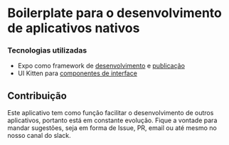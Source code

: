 # Boilerplate para o desenvolvimento de aplicativos nativos

### Tecnologias utilizadas
 - Expo como framework de [desenvolvimento](https://docs.expo.io/workflow/debugging/) e [publicação](https://docs.expo.io/distribution/introduction/)
 - UI Kitten para [componentes de interface](https://akveo.github.io/react-native-ui-kitten/docs/components/components-overview)

## Contribuição

Este aplicativo tem como função facilitar o desenvolvimento de outros aplicativos, portanto está em constante evolução.
Fique a vontade para mandar sugestões, seja em forma de Issue, PR, email ou até mesmo no nosso canal do slack.
